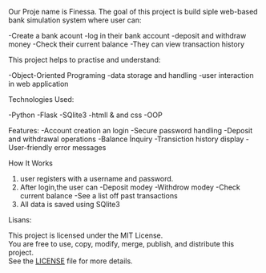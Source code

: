 Our Proje name is Finessa.
The goal of this project is build siple web-based bank simulation system where user can:

-Create a bank acount 
-log in their bank account
-deposit and withdraw money
-Check their current balance
-They can view transaction history

This project helps to practise and understand:

-Object-Oriented Programing
-data storage and handling
-user interaction in web application

Technologies Used:

-Python
-Flask
-SQlite3
-htmll & and css
-OOP

Features:
-Account creation an login
-Secure password handling
-Deposit and withdrawal operations
-Balance İnquiry
-Transiction history display
-User-friendly error messages

How It Works

1) user registers with a username and password.
2) After login,the user can 
    -Deposit modey
    -Withdrow modey 
    -Check current balance
    -See a list off past transactions
3) All data is saved using SQlite3


Lisans:

This project is licensed under the MIT License.  
You are free to use, copy, modify, merge, publish, and distribute this project.  
See the [LICENSE](LICENSE) file for more details.
